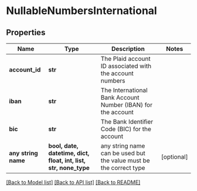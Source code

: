 # NullableNumbersInternational

## Properties
Name | Type | Description | Notes
------------ | ------------- | ------------- | -------------
**account_id** | **str** | The Plaid account ID associated with the account numbers | 
**iban** | **str** | The International Bank Account Number (IBAN) for the account | 
**bic** | **str** | The Bank Identifier Code (BIC) for the account | 
**any string name** | **bool, date, datetime, dict, float, int, list, str, none_type** | any string name can be used but the value must be the correct type | [optional]

[[Back to Model list]](../README.md#documentation-for-models) [[Back to API list]](../README.md#documentation-for-api-endpoints) [[Back to README]](../README.md)



